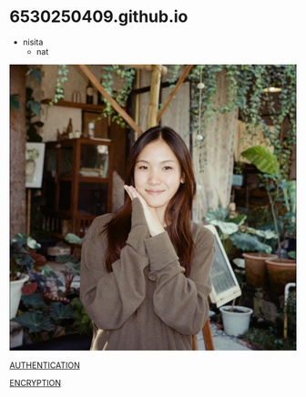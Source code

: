 # 6530250409.github.io

- nisita
  - nat

![alt text](image/IMG_6729.jpeg)

[AUTHENTICATION](authentication)

[ENCRYPTION](encryption)
